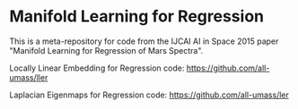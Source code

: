 Manifold Learning for Regression
==================

This is a meta-repository for code from the IJCAI AI in Space 2015 paper "Manifold Learning for Regression of Mars Spectra".

Locally Linear Embedding for Regression code:
https://github.com/all-umass/ller

Laplacian Eigenmaps for Regression code:
https://github.com/all-umass/ler
